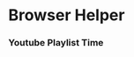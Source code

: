 # Browser Helper
### Youtube Playlist Time

<!-- [If you wanna read in english - click here](https://github.com/nvrossett/BrowserHelper-Youtube-Playlist-Time/blob/master/README.md)

Eu desenvolvi este código para ajudá-lo a calcular o tempo estimado para uma lista de reprodução no youtube para que você possa planejar seus estudos.

Adicionando até mesmo a opção de estimar o tempo dos vídeos com velocidade lenta ou rápida.

Para você que fala um idioma de forma nativa e deseja consumir uma lista de reprodução com agilidade, ou para você que está estudando um novo idioma e precisa do vídeo em velocidade lenta para entender a pronúncia de cada palavra.

Você tem o tempo estimado de cada vídeo considerando também esse ajuste de velocidade.

Para saber mais sobre como usar, veja o passo-a-passo no steemit.com e aprenda como usá-lo com facilidade.

[Para saber como usar clique aqui](https://steemit.com/trending/)

Por favor, não se esqueça de se registrar com steem e dar o seu voto no post, você não gasta nada e isso pode me ajudar a financiar ainda mais soluções como essa no futuro.

Obrigado e espero que seja útil para você. -->